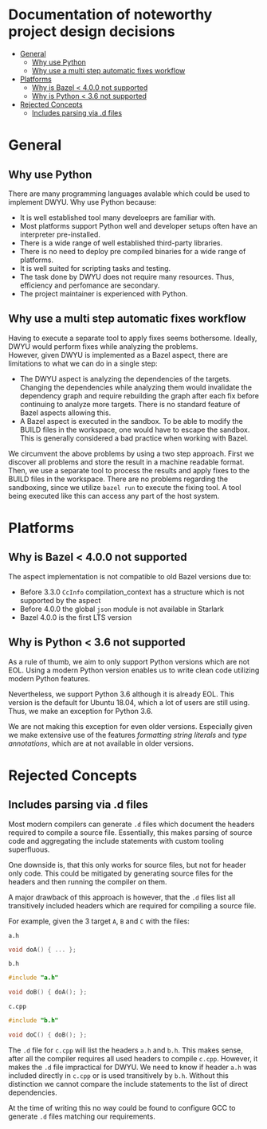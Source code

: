 # Documentation of noteworthy project design decisions <!-- omit in toc -->

- [General](#general)
  - [Why use Python](#why-use-python)
  - [Why use a multi step automatic fixes workflow](#why-use-a-multi-step-automatic-fixes-workflow)
- [Platforms](#platforms)
  - [Why is Bazel < 4.0.0 not supported](#why-is-bazel--400-not-supported)
  - [Why is Python < 3.6 not supported](#why-is-python--36-not-supported)
- [Rejected Concepts](#rejected-concepts)
  - [Includes parsing via .d files](#includes-parsing-via-d-files)


# General

## Why use Python

There are many programming languages avalable which could be used to implement DWYU. Why use Python because:
- It is well established tool many develoeprs are familiar with.
- Most platforms support Python well and developer setups often have an interpreter pre-installed.
- There is a wide range of well established third-party libraries.
- There is no need to deploy pre compiled binaries for a wide range of platforms.
- It is well suited for scripting tasks and testing.
- The task done by DWYU does not require many resources. Thus, efficiency and perfomance are secondary.
- The project maintainer is experienced with Python.

## Why use a multi step automatic fixes workflow

Having to execute a separate tool to apply fixes seems bothersome. Ideally, DWYU would perform fixes
while analyzing the problems.<br/>
However, given DWYU is implemented as a Bazel aspect, there are limitations to what we can do in a single step:
- The DWYU aspect is analyzing the dependencies of the targets. Changing the dependencies while analyzing them would
  invalidate the dependency graph and require rebuilding the graph after each fix before continuing to
  analyze more targets. There is no standard feature of Bazel aspects allowing this.
- A Bazel aspect is executed in the sandbox. To be able to modify the BUILD files in the workspace, one would have to
  escape the sandbox. This is generally considered a bad practice when working with Bazel.

We circumvent the above problems by using a two step approach. First we discover all problems and store the result in
a machine readable format. Then, we use a separate tool to process the results and apply fixes to the BUILD files in
the workspace. There are no problems regarding the sandboxing, since we utilize `bazel run` to execute the fixing tool.
A tool being executed like this can access any part of the host system.

# Platforms

## Why is Bazel < 4.0.0 not supported

The aspect implementation is not compatible to old Bazel versions due to:
- Before 3.3.0 `CcInfo` compilation_context has a structure which is not supported by the aspect
- Before 4.0.0 the global `json` module is not available in Starlark
- Bazel 4.0.0 is the first LTS version

## Why is Python < 3.6 not supported

As a rule of thumb, we aim to only support Python versions which are not EOL. Using a modern Python version enables
us to write clean code utilizing modern Python features.

Nevertheless, we support Python 3.6 although it is already EOL. This version is the default for Ubuntu 18.04, which
a lot of users are still using. Thus, we make an exception for Python 3.6.

We are not making this exception for even older versions. Especially given we make extensive use of the features
_formatting string literals_ and _type annotations_, which are at not available in older versions.

# Rejected Concepts

## Includes parsing via .d files

Most modern compilers can generate `.d` files which document the headers required to compile a source file.
Essentially, this makes parsing of source code and aggregating the include statements with custom tooling superfluous.

One downside is, that this only works for source files, but not for header only code.
This could be mitigated by generating source files for the headers and then running the compiler on them.

A major drawback of this approach is however, that the `.d` files list all transitively included headers which are
required for compiling a source file.

For example, given the 3 target `A`, `B` and `C` with the files:

`a.h`
```c++
void doA() { ... };
```

`b.h`
```c++
#include "a.h"

void doB() { doA(); };
```

`c.cpp`
```c++
#include "b.h"

void doC() { doB(); };
```

The `.d` file for `c.cpp` will list the headers `a.h` and `b.h`.
This makes sense, after all the compiler requires all used headers to compile `c.cpp`.
However, it makes the `.d` file impractical for DWYU.
We need to know if header `a.h` was included directly in `c.cpp` or is used transitively by `b.h`.
Without this distinction we cannot compare the include statements to the list of direct dependencies.

At the time of writing this no way could be found to configure GCC to generate `.d` files matching our requirements.
